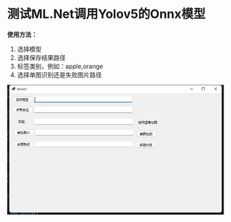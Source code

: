 # 测试ML.Net调用Yolov5的Onnx模型
**使用方法：**
1. 选择模型
2. 选择保存结果路径
3. 标签类别，例如：apple,orange
4. 选择单图识别还是失败图片路径

[![](https://github.com/liupade40/TestYoloV5ModelOnnx/blob/master/images/20220816103521.png)](https://github.com/liupade40/TestYoloV5ModelOnnx/blob/master/images/20220816103521.png)
